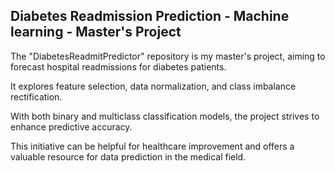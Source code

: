 ## Diabetes Readmission Prediction - Machine learning - Master's Project

The "DiabetesReadmitPredictor" repository is my master's project, aiming to forecast hospital readmissions for diabetes patients. 

It explores feature selection, data normalization, and class imbalance rectification. 

With both binary and multiclass classification models, the project strives to enhance predictive accuracy. 

This initiative can be helpful for healthcare improvement and offers a valuable resource for data prediction in the medical field.
